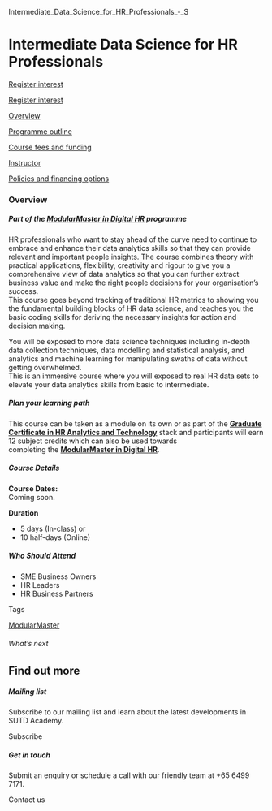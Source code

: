 Intermediate_Data_Science_for_HR_Professionals_-_S



Intermediate Data Science for HR Professionals
==============================================

[Register interest](/admissions/academy/modular-master/register-your-interest-modularmaster-certificate-in-digital-hr/)

[Register interest](/admissions/academy/modular-master/register-your-interest-modularmaster-certificate-in-digital-hr/)

[Overview](/course/intermediate-data-science-for-hr-professionals/#tabs)

[Programme outline](/course/intermediate-data-science-for-hr-professionals/programme-outline/#tabs)

[Course fees and funding](/course/intermediate-data-science-for-hr-professionals/course-fees-and-funding/#tabs)

[Instructor](/course/intermediate-data-science-for-hr-professionals/instructor/#tabs)

[Policies and financing options](/course/intermediate-data-science-for-hr-professionals/policies-and-financing-options/#tabs)

### Overview

##### **Part of the [ModularMaster in Digital HR](/course/ModularMaster-in-Digital-HR "ModularMasters in Digital HR") programme**

HR professionals who want to stay ahead of the curve need to continue to embrace and enhance their data analytics skills so that they can provide relevant and important people insights. The course combines theory with practical applications, flexibility, creativity and rigour to give you a comprehensive view of data analytics so that you can further extract business value and make the right people decisions for your organisation’s success.  
This course goes beyond tracking of traditional HR metrics to showing you the fundamental building blocks of HR data science, and teaches you the basic coding skills for deriving the necessary insights for action and decision making.

You will be exposed to more data science techniques including in-depth data collection techniques, data modelling and statistical analysis, and analytics and machine learning for manipulating swaths of data without getting overwhelmed.  
This is an immersive course where you will exposed to real HR data sets to elevate your data analytics skills from basic to intermediate.

##### **Plan your learning path**

This course can be taken as a module on its own or as part of the [**Graduate Certificate in HR Analytics and Technology**](/course/Graduate-Certificate-Digital-HR) stack and participants will earn 12 subject credits which can also be used towards completing the **[ModularMaster in Digital HR](/course/ModularMaster-in-Digital-HR "Learn more")**.

##### **Course Details**

**Course Dates:**  
Coming soon.

**Duration**

* 5 days (In-class) or
* 10 half-days (Online)

##### **Who Should Attend**

* SME Business Owners
* HR Leaders
* HR Business Partners

Tags

[ModularMaster](/admissions/academy/courses-and-modules/?academy-type-course=792)

###### What’s next

Find out more
-------------

##### Mailing list

Subscribe to our mailing list and learn about the latest developments in SUTD Academy.

Subscribe

##### Get in touch

Submit an enquiry or schedule a call with our friendly team at +65 6499 7171.

Contact us

